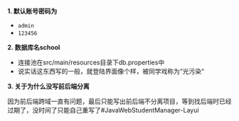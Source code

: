 **1. 默认账号密码为**

- `admin`
- `123456`

**2.  数据库名school**

- 连接池在src/main/resources目录下db.properties中
- 说实话这东西写的一般，就登陆界面像个样，被同学戏称为“光污染“

**3. 关于为什么没写前后端分离**

因为前后端跨域一直有问题，最后只能写出前后端不分离项目，等到找后端时已经过期了，没时间了只能自己重写了# J a v a W e b S t u d e n t M a n a g e r - L a y u i  
 